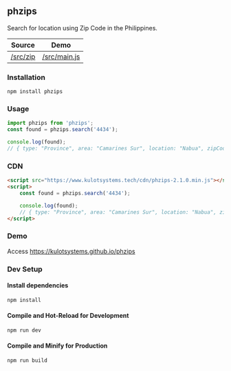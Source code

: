 ## phzips
Search for location using Zip Code in the Philippines.


| Source              | Demo                        |
|---------------------|-----------------------------|
| [/src/zip](src/zip) | [/src/main.js](src/main.js) |

### Installation
```shell
npm install phzips
```

### Usage
```javascript
import phzips from 'phzips';
const found = phzips.search('4434');

console.log(found);
// { type: "Province", area: "Camarines Sur", location: "Nabua", zipCode: "4434", tag: null }
```

### CDN
```html
<script src="https://www.kulotsystems.tech/cdn/phzips-2.1.0.min.js"></script>
<script>
    const found = phzips.search('4434');

    console.log(found);
    // { type: "Province", area: "Camarines Sur", location: "Nabua", zipCode: "4434", tag: null }
</script>
```

### Demo
Access <https://kulotsystems.github.io/phzips>

### Dev Setup
#### Install dependencies
```sh
npm install
```

#### Compile and Hot-Reload for Development

```sh
npm run dev
```

#### Compile and Minify for Production

```sh
npm run build
```
